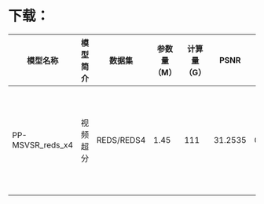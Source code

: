 # 下载：
|模型名称 | 模型简介 | 数据集 | 参数量（M） | 计算量（G） | PSNR | SSIM | 下载地址 |
|---|---|---|---|---|---|---|---|
|PP-MSVSR_reds_x4 | 视频超分 | REDS/REDS4 | 1.45 | 111 | 31.2535 | 0.8884 |[推理模型](https://paddlegan.bj.bcebos.com/static_model/msvsr_reds_infer.zip)/[预训练模型](https://paddlegan.bj.bcebos.com/models/PP-MSVSR_reds_x4.pdparams) |
